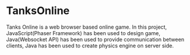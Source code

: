 # TanksOnline
Tanks Online is a web browser based online game. In this project, JavaScript(Phaser Framework) has been used to design game, Java(Websocket API) has been used to provide communication between clients, Java has been used to create physics engine on server side. 
